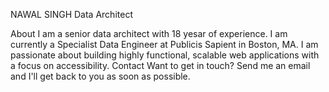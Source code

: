 NAWAL SINGH 
Data Architect  

About 
I am a senior data architect with 18 yesar of experience. I am currently a Specialist Data Engineer at Publicis Sapient in Boston, MA.   I am passionate about building highly functional, scalable web applications with a focus on accessibility.  Contact Want to get in touch? Send me an email and I'll get back to you as soon as possible.
